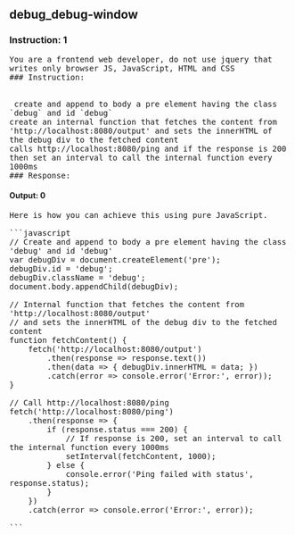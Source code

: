 ## debug_debug-window
### Instruction: 1
<pre style='text-wrap: wrap'>You are a frontend web developer, do not use jquery that writes only browser JS, JavaScript, HTML and CSS
### Instruction:


 create and append to body a pre element having the class `debug` and id `debug`
create an internal function that fetches the content from 'http://localhost:8080/output' and sets the innerHTML of the debug div to the fetched content
calls http://localhost:8080/ping and if the response is 200 then set an interval to call the internal function every 1000ms 
### Response:
</pre>
#### Output: 0
<pre style='text-wrap: wrap'>Here is how you can achieve this using pure JavaScript. 

```javascript
// Create and append to body a pre element having the class 'debug' and id 'debug'
var debugDiv = document.createElement('pre');
debugDiv.id = 'debug';
debugDiv.className = 'debug';
document.body.appendChild(debugDiv);

// Internal function that fetches the content from 'http://localhost:8080/output' 
// and sets the innerHTML of the debug div to the fetched content
function fetchContent() {
    fetch('http://localhost:8080/output')
        .then(response => response.text())
        .then(data => { debugDiv.innerHTML = data; })
        .catch(error => console.error('Error:', error));
}

// Call http://localhost:8080/ping 
fetch('http://localhost:8080/ping')
    .then(response => {
        if (response.status === 200) {
            // If response is 200, set an interval to call the internal function every 1000ms 
            setInterval(fetchContent, 1000);
        } else {
            console.error('Ping failed with status', response.status);
        }
    })
    .catch(error => console.error('Error:', error));

```</pre>
